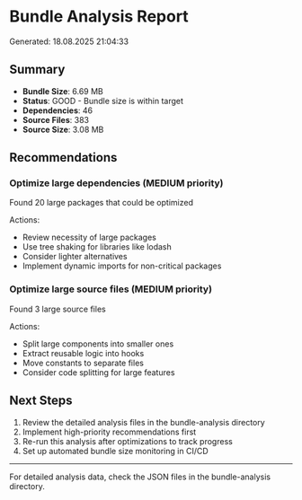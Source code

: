 
# Bundle Analysis Report
Generated: 18.08.2025 21:04:33

## Summary
- **Bundle Size**: 6.69 MB
- **Status**: GOOD - Bundle size is within target
- **Dependencies**: 46
- **Source Files**: 383
- **Source Size**: 3.08 MB

## Recommendations

### Optimize large dependencies (MEDIUM priority)
Found 20 large packages that could be optimized

Actions:
- Review necessity of large packages
- Use tree shaking for libraries like lodash
- Consider lighter alternatives
- Implement dynamic imports for non-critical packages


### Optimize large source files (MEDIUM priority)
Found 3 large source files

Actions:
- Split large components into smaller ones
- Extract reusable logic into hooks
- Move constants to separate files
- Consider code splitting for large features


## Next Steps
1. Review the detailed analysis files in the bundle-analysis directory
2. Implement high-priority recommendations first
3. Re-run this analysis after optimizations to track progress
4. Set up automated bundle size monitoring in CI/CD

---
For detailed analysis data, check the JSON files in the bundle-analysis directory.
